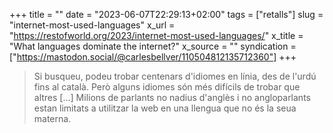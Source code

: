 +++
title = ""
date = "2023-06-07T22:29:13+02:00"
tags = ["retalls"]
slug = "internet-most-used-languages"
x_url = "https://restofworld.org/2023/internet-most-used-languages/"
x_title = "What languages dominate the internet?"
x_source = ""
syndication = ["https://mastodon.social/@carlesbellver/110504812135712360"]
+++

> Si busqueu, podeu trobar centenars d'idiomes en línia, des de l'urdú fins al català. Però alguns idiomes són més difícils de trobar que altres […] Milions de parlants no nadius d'anglès i no angloparlants estan limitats a utilitzar la web en una llengua que no és la seua materna.